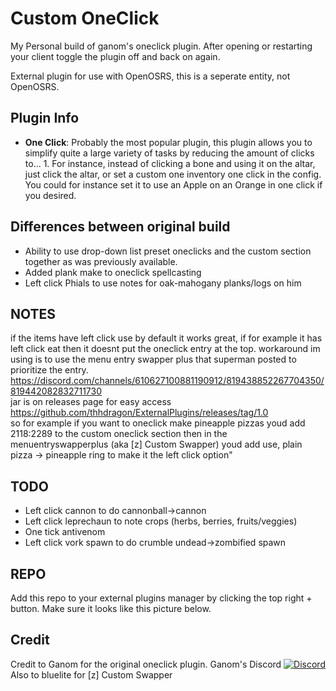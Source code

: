 # Custom OneClick
My Personal build of ganom's oneclick plugin.
After opening or restarting your client toggle the plugin off and back on again.

External plugin for use with OpenOSRS, this is a seperate entity, not OpenOSRS.

## Plugin Info
* __One Click__: Probably the most popular plugin, this plugin allows you to simplify quite a large variety of tasks by reducing the amount of clicks to... 1. For instance, instead of clicking a bone and using it on the altar, just click the altar, or set a custom one inventory one click in the config. You could for instance set it to use an Apple on an Orange in one click if you desired.

## Differences between original build
* Ability to use drop-down list preset oneclicks and the custom section together as was previously available.
* Added plank make to oneclick spellcasting
* Left click Phials to use notes for oak-mahogany planks/logs on him

## NOTES
if the items have left click use by default it works great, if for example it has left click eat then it doesnt put the oneclick entry at the top. workaround im using is to use the menu entry swapper plus that superman posted to prioritize the entry.
https://discord.com/channels/610627100881190912/819438852267704350/819442082832711730  
jar is on releases page for easy access  
https://github.com/thhdragon/ExternalPlugins/releases/tag/1.0  
so for example if you want to oneclick make pineapple pizzas youd add
2118:2289
to the custom oneclick section then in the menuentryswapperplus (aka [z] Custom Swapper) youd add
use, plain pizza -> pineapple ring
to make it the left click option"

## TODO
* Left click cannon to do cannonball->cannon
* Left click leprechaun to note crops (herbs, berries, fruits/veggies)
* One tick antivenom
* Left click vork spawn to do crumble undead->zombified spawn

## REPO
Add this repo to your external plugins manager by clicking the top right + button.
Make sure it looks like this picture below.

## Credit
Credit to Ganom for the original oneclick plugin. 
Ganom's Discord
[![Discord](https://discordapp.com/api/guilds/597985733403475982/widget.png?style=shield)](https://discordapp.com/invite/gsoft)  
Also to bluelite for [z] Custom Swapper
